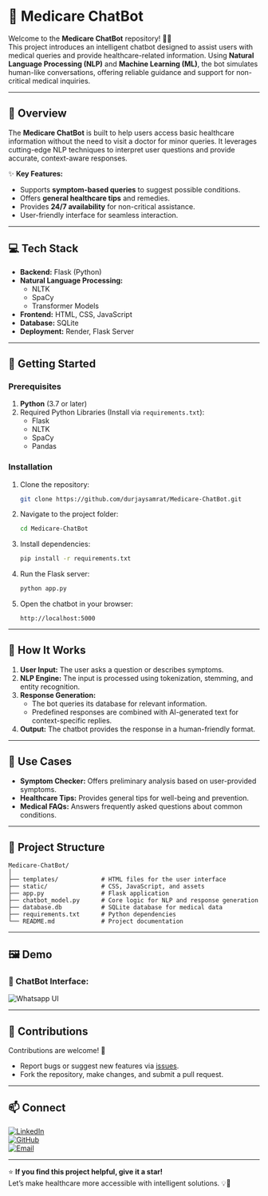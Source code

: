 # 💬 Medicare ChatBot  

Welcome to the **Medicare ChatBot** repository! 🤖💊  
This project introduces an intelligent chatbot designed to assist users with medical queries and provide healthcare-related information. Using **Natural Language Processing (NLP)** and **Machine Learning (ML)**, the bot simulates human-like conversations, offering reliable guidance and support for non-critical medical inquiries.  

---

## 🌟 Overview  

The **Medicare ChatBot** is built to help users access basic healthcare information without the need to visit a doctor for minor queries. It leverages cutting-edge NLP techniques to interpret user questions and provide accurate, context-aware responses.  

✨ **Key Features:**  
- Supports **symptom-based queries** to suggest possible conditions.  
- Offers **general healthcare tips** and remedies.  
- Provides **24/7 availability** for non-critical assistance.  
- User-friendly interface for seamless interaction.  

---

## 💻 Tech Stack  

- **Backend:** Flask (Python)  
- **Natural Language Processing:**  
  - NLTK  
  - SpaCy  
  - Transformer Models  
- **Frontend:** HTML, CSS, JavaScript  
- **Database:** SQLite  
- **Deployment:** Render, Flask Server  

---

## 🚀 Getting Started  

### Prerequisites  

1. **Python** (3.7 or later)  
2. Required Python Libraries (Install via `requirements.txt`):  
   - Flask  
   - NLTK  
   - SpaCy  
   - Pandas  

### Installation  

1. Clone the repository:  
   ```bash  
   git clone https://github.com/durjaysamrat/Medicare-ChatBot.git  
   ```  

2. Navigate to the project folder:  
   ```bash  
   cd Medicare-ChatBot  
   ```  

3. Install dependencies:  
   ```bash  
   pip install -r requirements.txt  
   ```  

4. Run the Flask server:  
   ```bash  
   python app.py  
   ```  

5. Open the chatbot in your browser:  
   ```  
   http://localhost:5000  
   ```  

---

## 🧠 How It Works  

1. **User Input:** The user asks a question or describes symptoms.  
2. **NLP Engine:** The input is processed using tokenization, stemming, and entity recognition.  
3. **Response Generation:**  
   - The bot queries its database for relevant information.  
   - Predefined responses are combined with AI-generated text for context-specific replies.  
4. **Output:** The chatbot provides the response in a human-friendly format.  

---

## 🎯 Use Cases  

- **Symptom Checker:** Offers preliminary analysis based on user-provided symptoms.  
- **Healthcare Tips:** Provides general tips for well-being and prevention.  
- **Medical FAQs:** Answers frequently asked questions about common conditions.  

---

## 📂 Project Structure  

```
Medicare-ChatBot/
│
├── templates/            # HTML files for the user interface
├── static/               # CSS, JavaScript, and assets
├── app.py                # Flask application
├── chatbot_model.py      # Core logic for NLP and response generation
├── database.db           # SQLite database for medical data
├── requirements.txt      # Python dependencies
└── README.md             # Project documentation
```

---

## 🖼️ Demo  

### 🌟 ChatBot Interface:  
![Whatsapp UI](https://github.com/user-attachments/assets/f5686d2a-ff4e-4d9a-b956-7da40f6407bf)

---

## 🤝 Contributions  

Contributions are welcome! 🎉  
- Report bugs or suggest new features via [issues](https://github.com/durjaysamrat/Medicare-ChatBot/issues).  
- Fork the repository, make changes, and submit a pull request.  

---

## 📫 Connect  

[![LinkedIn](https://img.shields.io/badge/LinkedIn-%230077B5?style=for-the-badge&logo=linkedin&logoColor=white)](https://linkedin.com/in/durjaysamrat)  
[![GitHub](https://img.shields.io/badge/GitHub-%23121011?style=for-the-badge&logo=github&logoColor=white)](https://github.com/durjaysamrat)  
[![Email](https://img.shields.io/badge/Email-D14836?style=for-the-badge&logo=gmail&logoColor=white)](mailto:durjaysamratn36@gmail.com)  

---

⭐ **If you find this project helpful, give it a star!**  
Let’s make healthcare more accessible with intelligent solutions. 💡💊  
